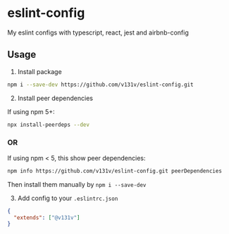# eslint-config

My eslint configs with typescript, react, jest and airbnb-config

## Usage

1. Install package

  ```sh
  npm i --save-dev https://github.com/v131v/eslint-config.git
  ```

2. Install peer dependencies

  If using npm 5+:

  ```sh
  npx install-peerdeps --dev 
  ```

  ### OR

  If using npm < 5, this show peer dependencies:

  ```sh
  npm info https://github.com/v131v/eslint-config.git peerDependencies
  ```

  Then install them manually by `npm i --save-dev`

3. Add config to your `.eslintrc.json`

  ```json
  {
    "extends": ["@v131v"]
  }
  ```

